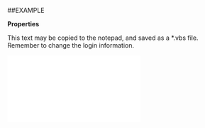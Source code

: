 

##EXAMPLE

**Properties**

This text may be copied to the notepad, and saved as a *.vbs file. Remember to change the login information.

![](../../Examples/vbs/SOAppointment.Properties.vbs.txt)





